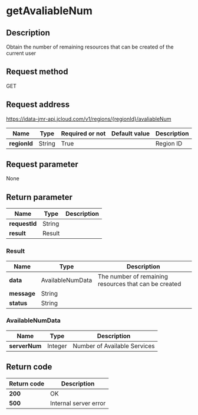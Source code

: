 # getAvaliableNum


## Description
Obtain the number of remaining resources that can be created of the current user

## Request method
GET

## Request address
https://idata-jmr-api.jcloud.com/v1/regions/{regionId}/avaliableNum

|Name|Type|Required or not|Default value|Description|
|---|---|---|---|---|
|**regionId**|String|True||Region ID|

## Request parameter
None


## Return parameter
|Name|Type|Description|
|---|---|---|
|**requestId**|String||
|**result**|Result||


### Result
|Name|Type|Description|
|---|---|---|
|**data**|AvailableNumData|The number of remaining resources that can be created|
|**message**|String||
|**status**|String||
### AvailableNumData
|Name|Type|Description|
|---|---|---|
|**serverNum**|Integer|Number of Available Services|

## Return code
|Return code|Description|
|---|---|
|**200**|OK|
|**500**|Internal server error|
